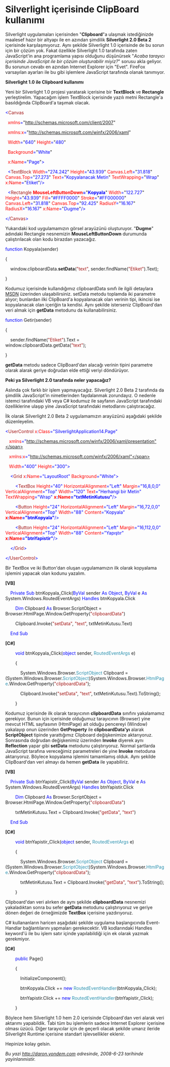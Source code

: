 # Silverlight içerisinde ClipBoard kullanımı 

Silverlight uygulamaları içerisinden "**Clipboard**"a ulaşmak
istediğinizde maalesef hazır bir altyapı ile en azından şimdilik
**Silverlight 2.0 Beta 2** içerisinde karşılaşmıyoruz. Aynı şekilde
Silverlight 1.0 içerisinde de bu sorun için bir çözüm yok. Fakat
özellikle Silverlight 1.0 tarafında zaten JavaScript'in ana programlama
yapısı olduğunu düşünürsek "*Acaba tarayıcı içerisinde JavaScript ile
bir çözüm oluşturabilir miyiz?*" sorusu akla geliyor. Bu sorunun cevabı
en azından Internet Explorer için "Evet". FireFox varsayılan ayarları
ile bu gibi işlemlere JavaScript tarafında olanak tanımıyor.

**Silverlight 1.0 ile Clipboard kullanımı**

Yeni bir Silverlight 1.0 projesi yaratarak içerisine bir **TextBlock**
ve **Rectangle** yerleştirelim. Yapacağım işlem TextBlock içerisinde
yazılı metni Rectangle'a basıldığında ClipBoard'a taşımak olacak.

<span style="color: blue;">\<</span><span
style="color: #a31515;">Canvas</span>

<span style="color: blue;">  </span><span
style="color: red;">xmlns</span><span
style="color: blue;">=</span>"<span
style="color: blue;">http://schemas.microsoft.com/client/2007</span>"

<span style="color: blue;">  </span><span
style="color: red;">xmlns:x</span><span
style="color: blue;">=</span>"<span
style="color: blue;">http://schemas.microsoft.com/winfx/2006/xaml</span>"

<span style="color: blue;">  </span><span
style="color: red;">Width</span><span
style="color: blue;">=</span>"<span
style="color: blue;">640</span>"<span style="color: blue;"> </span><span
style="color: red;">Height</span><span
style="color: blue;">=</span>"<span style="color: blue;">480</span>"

<span style="color: blue;">  </span><span
style="color: red;">Background</span><span
style="color: blue;">=</span>"<span style="color: blue;">White</span>"

<span style="color: blue;">  </span><span
style="color: red;">x:Name</span><span
style="color: blue;">=</span>"<span
style="color: blue;">Page</span>"<span style="color: blue;">\></span>

<span style="color: blue;">  \<</span><span
style="color: #a31515;">TextBlock</span><span style="color: blue;">
</span><span style="color: red;">Width</span><span
style="color: blue;">=</span>"<span
style="color: blue;">274.242</span>"<span style="color: blue;">
</span><span style="color: red;">Height</span><span
style="color: blue;">=</span>"<span
style="color: blue;">43.939</span>"<span style="color: blue;">
</span><span style="color: red;">Canvas.Left</span><span
style="color: blue;">=</span>"<span
style="color: blue;">31.818</span>"<span style="color: blue;">
</span><span style="color: red;">Canvas.Top</span><span
style="color: blue;">=</span>"<span
style="color: blue;">27.273</span>"<span style="color: blue;">
</span><span style="color: red;">Text</span><span
style="color: blue;">=</span>"<span style="color: blue;">Kopyalanacak
Metin</span>"<span style="color: blue;"> </span><span
style="color: red;">TextWrapping</span><span
style="color: blue;">=</span>"<span
style="color: blue;">Wrap</span>"<span style="color: blue;">
</span><span style="color: red;">x:Name</span><span
style="color: blue;">=</span>"<span
style="color: blue;">Etiket</span>"<span style="color: blue;">/\></span>

<span style="color: blue;">  \<</span><span
style="color: #a31515;">Rectangle</span><span style="color: blue;">
</span><span style="color: red;"> **MouseLeftButtonDown**</span><span
style="color: blue;">**=**</span>"<span
style="color: blue;">**Kopyala**</span>"<span style="color: blue;">
</span><span style="color: red;">Width</span><span
style="color: blue;">=</span>"<span
style="color: blue;">122.727</span>"<span style="color: blue;">
</span><span style="color: red;">Height</span><span
style="color: blue;">=</span>"<span
style="color: blue;">43.939</span>"<span style="color: blue;">
</span><span style="color: red;">Fill</span><span
style="color: blue;">=</span>"<span
style="color: blue;">\#FFFF0000</span>"<span style="color: blue;">
</span><span style="color: red;">Stroke</span><span
style="color: blue;">=</span>"<span
style="color: blue;">\#FF000000</span>"<span style="color: blue;">
</span><span style="color: red;">Canvas.Left</span><span
style="color: blue;">=</span>"<span
style="color: blue;">31.818</span>"<span style="color: blue;">
</span><span style="color: red;">Canvas.Top</span><span
style="color: blue;">=</span>"<span
style="color: blue;">92.425</span>"<span style="color: blue;">
</span><span style="color: red;">RadiusY</span><span
style="color: blue;">=</span>"<span
style="color: blue;">16.167</span>"<span style="color: blue;">
</span><span style="color: red;">RadiusX</span><span
style="color: blue;">=</span>"<span
style="color: blue;">16.167</span>"<span style="color: blue;">
</span><span style="color: red;">x:Name</span><span
style="color: blue;">=</span>"<span
style="color: blue;">Dugme</span>"<span style="color: blue;">/\></span>

<span style="color: blue;">\</</span><span
style="color: #a31515;">Canvas</span><span
style="color: blue;">\></span>

Yukarıdaki kod uygulamamızın görsel arayüzünü oluşturuyor. "**Dugme**"
adındaki Rectangle nesnemizin **MouseLeftButtonDown** durumunda
çalıştırılacak olan kodu birazdan yazacağız.

<span style="color: blue;">function</span> Kopyala(sender)

{

    window.clipboardData.**setData**(<span
style="color: #a31515;">"text"</span>, sender.findName(<span
style="color: #a31515;">"Etiket"</span>).Text); 

}

Kodumuz içerisinde kullandığımız clipboardData sınıfı ile ilgili
detaylara
[MSDN](http://msdn.microsoft.com/en-us/library/ms535220(VS.85).aspx)
üzerinden ulaşabilirsiniz. setData metodu toplamda iki parametre alıyor;
bunlardan ilki ClipBoard'a kopyalanacak olan verinin tipi, ikincisi ise
kopyalanacak olan içeriğin ta kendisi. Aynı şekilde isterseniz
ClipBoard'dan veri almak için **getData** metodunu da kullanabilirsiniz.

<span style="color: blue;">function</span> Getir(sender)

{

    sender.findName(<span style="color: #a31515;">"Etiket"</span>).Text
= window.clipboardData.getData(<span
style="color: #a31515;">"text"</span>);   

}

**getData** metodu sadece ClipBoard'dan alacağı verinin tipini parametre
olarak alarak geriye doğrudan elde ettiği veriyi döndürüyor.

**Peki ya Silverlight 2.0 tarafında neler yapacağız?**

Aslında çok farklı bir işlem yapmayacağız. Silverlight 2.0 Beta 2
tarafında da şimdilik JavaScript'in nimetlerinden faydalanmak
zorundayız. O nedenle istemci tarafındaki VB veya C\# kodumuz ile
sayfanın JavaScript tarafındaki özelliklerine ulaşıp yine JavaScript
tarafındaki metodlarını çalıştıracağız.

İlk olarak Silverlight 2.0 Beta 2 uygulamamızın arayüzünü aşağıdaki
şekilde düzenleyelim.

<span style="color: blue;">\<</span><span
style="color: #a31515;">UserControl</span><span style="color: red;">
x</span><span style="color: blue;">:</span><span
style="color: red;">Class</span><span
style="color: blue;">="SilverlightApplication14.Page"</span>

   <span style="color: red;"> xmlns</span><span
style="color: blue;">="http://schemas.microsoft.com/winfx/2006/xaml/presentation"</span>

   <span style="color: red;"> xmlns</span><span
style="color: blue;">:</span><span style="color: red;">x</span><span
style="color: blue;">="http://schemas.microsoft.com/winfx/2006/xaml"</span>

   <span style="color: red;"> Width</span><span
style="color: blue;">="400"</span><span style="color: red;">
Height</span><span style="color: blue;">="300"\></span>

<span style="color: #a31515;">    </span><span
style="color: blue;">\<</span><span
style="color: #a31515;">Grid</span><span style="color: red;">
x</span><span style="color: blue;">:</span><span
style="color: red;">Name</span><span
style="color: blue;">="LayoutRoot"</span><span style="color: red;">
Background</span><span style="color: blue;">="White"\></span>

<span style="color: #a31515;">        </span><span
style="color: blue;">\<</span><span
style="color: #a31515;">TextBox</span><span style="color: red;">
Height</span><span style="color: blue;">="40"</span><span
style="color: red;"> HorizontalAlignment</span><span
style="color: blue;">="Left"</span><span style="color: red;">
Margin</span><span style="color: blue;">="16,8,0,0"</span><span
style="color: red;"> VerticalAlignment</span><span
style="color: blue;">="Top"</span><span style="color: red;">
Width</span><span style="color: blue;">="120"</span><span
style="color: red;"> Text</span><span style="color: blue;">="Herhangi
bir Metin"</span><span style="color: red;"> TextWrapping</span><span
style="color: blue;">="Wrap"</span><span style="color: red;">
**x**</span><span style="color: blue;">**:**</span><span
style="color: red;">**Name**</span><span
style="color: blue;">**="txtMetinKutusu"**/\></span>

<span style="color: #a31515;">        </span><span
style="color: blue;">\<</span><span
style="color: #a31515;">Button</span><span style="color: red;">
Height</span><span style="color: blue;">="24"</span><span
style="color: red;"> HorizontalAlignment</span><span
style="color: blue;">="Left"</span><span style="color: red;">
Margin</span><span style="color: blue;">="16,72,0,0"</span><span
style="color: red;"> VerticalAlignment</span><span
style="color: blue;">="Top"</span><span style="color: red;">
Width</span><span style="color: blue;">="88"</span><span
style="color: red;"> Content</span><span
style="color: blue;">="Kopyala"</span><span style="color: red;">
**x**</span><span style="color: blue;">**:**</span><span
style="color: red;">**Name**</span><span
style="color: blue;">**="btnKopyala"**/\></span>

<span style="color: #a31515;">        </span><span
style="color: blue;">\<</span><span
style="color: #a31515;">Button</span><span style="color: red;">
Height</span><span style="color: blue;">="24"</span><span
style="color: red;"> HorizontalAlignment</span><span
style="color: blue;">="Left"</span><span style="color: red;">
Margin</span><span style="color: blue;">="16,112,0,0"</span><span
style="color: red;"> VerticalAlignment</span><span
style="color: blue;">="Top"</span><span style="color: red;">
Width</span><span style="color: blue;">="88"</span><span
style="color: red;"> Content</span><span
style="color: blue;">="Yapıştır"</span><span style="color: red;">
**x**</span><span style="color: blue;">**:**</span><span
style="color: red;">**Name**</span><span
style="color: blue;">**="btnYapistir"**/\></span>

<span style="color: #a31515;">    </span><span
style="color: blue;">\</</span><span
style="color: #a31515;">Grid</span><span style="color: blue;">\></span>

<span style="color: blue;">\</</span><span
style="color: #a31515;">UserControl</span><span
style="color: blue;">\></span>

Bir TextBox ve iki Button'dan oluşan uygulamamızın ilk olarak kopyalama
işlemini yapacak olan kodunu yazalım.

**[VB]**

    <span style="color: blue;">Private</span> <span
style="color: blue;">Sub</span> btnKopyala\_Click(<span
style="color: blue;">ByVal</span> sender <span
style="color: blue;">As</span> <span style="color: blue;">Object</span>,
<span style="color: blue;">ByVal</span> e <span
style="color: blue;">As</span> System.Windows.RoutedEventArgs) <span
style="color: blue;">Handles</span> btnKopyala.Click

        <span style="color: blue;">Dim</span> Clipboard <span
style="color: blue;">As</span> Browser.ScriptObject =
Browser.HtmlPage.Window.GetProperty(<span
style="color: #a31515;">"clipboardData"</span>)

        Clipboard.Invoke(<span style="color: #a31515;">"setData"</span>,
<span style="color: #a31515;">"text"</span>, txtMetinKutusu.Text)

    <span style="color: blue;">End</span> <span
style="color: blue;">Sub</span>

**[C\#]**

        <span style="color: blue;">void</span> btnKopyala\_Click(<span
style="color: blue;">object</span> sender, <span
style="color: #2b91af;">RoutedEventArgs</span> e)

        {

            System.Windows.Browser.<span
style="color: #2b91af;">ScriptObject</span> Clipboard =
(System.Windows.Browser.<span
style="color: #2b91af;">ScriptObject</span>)System.Windows.Browser.<span
style="color: #2b91af;">HtmlPage</span>.Window.GetProperty(<span
style="color: #a31515;">"clipboardData"</span>);

            Clipboard.Invoke(<span
style="color: #a31515;">"setData"</span>, <span
style="color: #a31515;">"text"</span>, txtMetinKutusu.Text).ToString();

        }

Kodumuz içerisinde ilk olarak tarayıcının **clipboardData** sınıfını
yakalamamız gerekiyor. Bunun için içerisinde olduğumuz tarayıcının
(Browser) yine mevcut HTML sayfasının (HtmlPage) ait olduğu pencereyi
(Window) yakalayıp onun üzerinden **GetProperty** ile
**clipboardData'yı** alarak **ScriptObject** tipinde yarattığımız
Clipboard değişkenimize aktarıyoruz. Sonrasında doğrudan değişkenimiz
üzerinden **Invoke** diyerek aynı **Reflection** yapar gibi **setData**
metodunu çalıştırıyoruz. Normal şartlarda JavaScript tarafına
vereceğimiz parametreleri de yine **Invoke** metoduna aktarıyoruz.
Böylece kopyalama işlemini tamamlamış olduk. Aynı şekilde ClipBoard'dan
veri almayı da hemen **getData** ile yapabiliriz.

**[VB]**

    <span style="color: blue;">Private</span> <span
style="color: blue;">Sub</span> btnYapistir\_Click(<span
style="color: blue;">ByVal</span> sender <span
style="color: blue;">As</span> <span style="color: blue;">Object</span>,
<span style="color: blue;">ByVal</span> e <span
style="color: blue;">As</span> System.Windows.RoutedEventArgs) <span
style="color: blue;">Handles</span> btnYapistir.Click

        <span style="color: blue;">Dim</span> Clipboard <span
style="color: blue;">As</span> Browser.ScriptObject =
Browser.HtmlPage.Window.GetProperty(<span
style="color: #a31515;">"clipboardData"</span>)

        txtMetinKutusu.Text = Clipboard.Invoke(<span
style="color: #a31515;">"getData"</span>, <span
style="color: #a31515;">"text"</span>)

    <span style="color: blue;">End</span> <span
style="color: blue;">Sub</span>

**[C\#]**

        <span style="color: blue;">void</span> btnYapistir\_Click(<span
style="color: blue;">object</span> sender, <span
style="color: #2b91af;">RoutedEventArgs</span> e)

        {

            System.Windows.Browser.<span
style="color: #2b91af;">ScriptObject</span> Clipboard =
(System.Windows.Browser.<span
style="color: #2b91af;">ScriptObject</span>)System.Windows.Browser.<span
style="color: #2b91af;">HtmlPage</span>.Window.GetProperty(<span
style="color: #a31515;">"clipboardData"</span>);

            txtMetinKutusu.Text = Clipboard.Invoke(<span
style="color: #a31515;">"getData"</span>, <span
style="color: #a31515;">"text"</span>).ToString();

        }

Clipboard'dan veri alırken de aynı şekilde **clipboardData** nesnemizi
yakaladıktan sonra bu sefer **getData** metodunu çalıştırıyoruz ve
geriye dönen değeri de örneğimizde **TextBox** içerisine yazdırıyoruz.

C\# kullananların haricen aşağıdaki şekilde uygulama başlangıcında
Event-Handlar bağlantılarını yapmaları gerekecektir. VB kodlarındaki
Handles keyword'ü ile bu işlem satır içinde yapılabildiği için ek olarak
yazmak gerekmiyor.

**[C\#]**

        <span style="color: blue;">public</span> Page()

        {

            InitializeComponent();

            btnKopyala.Click += <span style="color: blue;">new</span>
<span
style="color: #2b91af;">RoutedEventHandler</span>(btnKopyala\_Click);

            btnYapistir.Click += <span style="color: blue;">new</span>
<span
style="color: #2b91af;">RoutedEventHandler</span>(btnYapistir\_Click);

        }

Böylece hem Silverlight 1.0 hem 2.0 içerisinde Clipboard'dan veri alarak
veri aktarımı yapabildik. Tabi tüm bu işlemlerin sadece Internet
Explorer içerisine olması üzücü. Diğer tarayıcılar için de geçerli
olacak şekilde umarız ileride Silverlight Runtime içerisine standart
işlevsellikler eklenir.

Hepinize kolay gelsin.


*Bu yazi http://daron.yondem.com adresinde, 2008-6-23 tarihinde yayinlanmistir.*